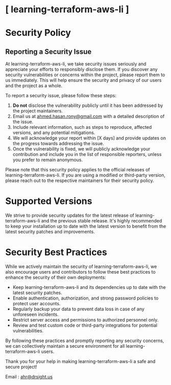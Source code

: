 # [ learning-terraform-aws-li ]

# Security Policy

## Reporting a Security Issue

At learning-terraform-aws-li, we take security issues seriously and appreciate your efforts to responsibly disclose them. If you discover any security vulnerabilities or concerns within the project, please report them to us immediately. This will help ensure the security and privacy of our users and the project as a whole.

To report a security issue, please follow these steps:

1. **Do not** disclose the vulnerability publicly until it has been addressed by the project maintainers.
2. Email us at [ahmed.hasan.rony@gmail.com](mailto:ahmed.hasan.rony@gmail.com) with a detailed description of the issue.
3. Include relevant information, such as steps to reproduce, affected versions, and any potential mitigations.
4. We will acknowledge your report within [X days] and provide updates on the progress towards addressing the issue.
5. Once the vulnerability is fixed, we will publicly acknowledge your contribution and include you in the list of responsible reporters, unless you prefer to remain anonymous.

Please note that this security policy applies to the official releases of learning-terraform-aws-li. If you are using a modified or third-party version, please reach out to the respective maintainers for their security policy.

# Supported Versions

We strive to provide security updates for the latest release of learning-terraform-aws-li and the previous stable release. It's highly recommended to keep your installation up to date with the latest version to benefit from the latest security patches and improvements.

# Security Best Practices

While we actively maintain the security of learning-terraform-aws-li, we also encourage users and contributors to follow these best practices to enhance the security of their own deployments:

- Keep learning-terraform-aws-li and its dependencies up to date with the latest security patches.
- Enable authentication, authorization, and strong password policies to protect user accounts.
- Regularly backup your data to prevent data loss in case of any unforeseen incidents.
- Restrict server access and permissions to authorized personnel only.
- Review and test custom code or third-party integrations for potential vulnerabilities.

By following these practices and promptly reporting any security concerns, we can collectively maintain a secure environment for all learning-terraform-aws-li users.

Thank you for your help in making learning-terraform-aws-li a safe and secure project!

Email : [ahr@drsight.us](mailto:ahr@drsight.us)


